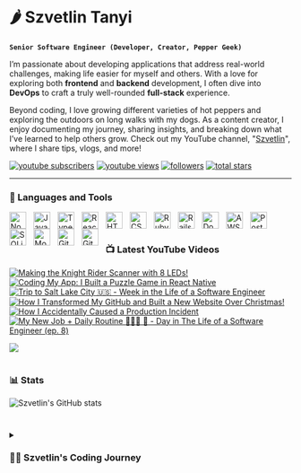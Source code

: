 # 🌶️ Szvetlin Tanyi

**`Senior Software Engineer (Developer, Creator, Pepper Geek)`**

I’m passionate about developing applications that address real-world challenges, making life easier for myself and others. With a love for exploring both **frontend** and **backend** development, I often dive into **DevOps** to craft a truly well-rounded **full-stack** experience. 

Beyond coding, I love growing different varieties of hot peppers and exploring the outdoors on long walks with my dogs. As a content creator, I enjoy documenting my journey, sharing insights, and breaking down what I’ve learned to help others grow. Check out my YouTube channel, "[Szvetlin][youtube]", where I share tips, vlogs, and more!

  <p align="left">
      <a href="https://www.youtube.com/@szvetlin?sub_confirmation=1">
         <img alt="youtube subscribers" title="Subscribe to my YouTube channel" src="https://custom-icon-badges.demolab.com/youtube/channel/subscribers/UCnofkigc-J0eEwyHdM9ybmQ?color=%23E05D44&label=SUBSCRIBE&logo=video&logoColor=white&style=for-the-badge&labelColor=CE4630"/></a> 
      <a href="https://www.youtube.com/@szvetlin">
         <img alt="youtube views" title="YouTube views" src="https://custom-icon-badges.demolab.com/youtube/channel/views/UCnofkigc-J0eEwyHdM9ybmQ?color=%23E1AD0E&logo=eye&logoColor=white&style=for-the-badge&labelColor=C79600"/></a> 
      <a href="https://github.com/tsvetlin?tab=followers">
         <img alt="followers" title="Follow me on Github" src="https://custom-icon-badges.demolab.com/github/followers/tsvetlin?color=236ad3&labelColor=1155ba&style=for-the-badge&logo=person-add&label=Follow&logoColor=white"/></a>
      <a href="https://github.com/tsvetlin?tab=repositories&sort=stargazers">
         <img alt="total stars" title="Total stars on GitHub" src="https://custom-icon-badges.demolab.com/github/stars/tsvetlin?color=55960c&style=for-the-badge&labelColor=488207&logo=star"/></a>
   </p>

---

### 🧰 Languages and Tools

<img align="left" alt="NodeJS" width="30px" style="padding-right:10px;" src="https://cdn.jsdelivr.net/gh/devicons/devicon@latest/icons/nodejs/nodejs-original.svg" />
<img align="left" alt="JavaScript" width="30px" style="padding-right:10px;" src="https://cdn.jsdelivr.net/gh/devicons/devicon/icons/javascript/javascript-plain.svg" />
<img align="left" alt="TypeScript" width="30px" style="padding-right:10px;" src="https://cdn.jsdelivr.net/gh/devicons/devicon/icons/typescript/typescript-plain.svg" />
<img align="left" alt="React" width="30px" style="padding-right:10px;" src="https://cdn.jsdelivr.net/gh/devicons/devicon/icons/react/react-original.svg" />
<img align="left" alt="HTML" width="30px" style="padding-right:10px;" src="https://cdn.jsdelivr.net/gh/devicons/devicon/icons/html5/html5-plain.svg" />
<img align="left" alt="CSS" width="30px" style="padding-right:10px;" src="https://cdn.jsdelivr.net/gh/devicons/devicon/icons/css3/css3-plain.svg" />
<img align="left" alt="Ruby" width="30px" style="padding-right:10px;" src="https://cdn.jsdelivr.net/gh/devicons/devicon@latest/icons/ruby/ruby-original.svg" />
<img align="left" alt="Rails" width="30px" style="padding-right:10px;" src="https://cdn.jsdelivr.net/gh/devicons/devicon@latest/icons/rails/rails-plain.svg" />
<img align="left" alt="Docker" width="30px" style="padding-right:10px;" src="https://cdn.jsdelivr.net/gh/devicons/devicon@latest/icons/docker/docker-original.svg" />
<img align="left" alt="AWS" width="30px" style="padding-right:10px;" src="https://cdn.jsdelivr.net/gh/devicons/devicon@latest/icons/amazonwebservices/amazonwebservices-original-wordmark.svg" />
<img align="left" alt="Postgres" width="30px" style="padding-right:10px;" src="https://cdn.jsdelivr.net/gh/devicons/devicon@latest/icons/postgresql/postgresql-original.svg" />
<img align="left" alt="SQLite" width="30px" style="padding-right:10px;" src="https://cdn.jsdelivr.net/gh/devicons/devicon@latest/icons/sqlite/sqlite-original.svg" />
<img align="left" alt="MongoDB" width="30px" style="padding-right:10px;" src="https://cdn.jsdelivr.net/gh/devicons/devicon@latest/icons/mongodb/mongodb-original.svg" />
<img align="left" alt="Git" width="30px" style="padding-right:10px;" src="https://cdn.jsdelivr.net/gh/devicons/devicon@latest/icons/git/git-original.svg" />
<img align="left" alt="GitHub" width="30px" style="padding-right:10px;" src="https://cdn.jsdelivr.net/gh/devicons/devicon@latest/icons/github/github-original.svg" />
<br />      

#

### 📺 Latest YouTube Videos

<!-- BEGIN YOUTUBE-CARDS -->
[![Making the Knight Rider Scanner with 8 LEDs!](https://ytcards.demolab.com/?id=U-GyddXcDcM&title=Making+the+Knight+Rider+Scanner+with+8+LEDs%21&lang=en&timestamp=1746352040&background_color=%230d1117&title_color=%23ffffff&stats_color=%23dedede&max_title_lines=1&width=250&border_radius=5&duration=60 "Making the Knight Rider Scanner with 8 LEDs!")](https://www.youtube.com/watch?v=U-GyddXcDcM)
[![Coding My App: I Built a Puzzle Game in React Native](https://ytcards.demolab.com/?id=_RkN9srnfrQ&title=Coding+My+App%3A+I+Built+a+Puzzle+Game+in+React+Native&lang=en&timestamp=1743263123&background_color=%230d1117&title_color=%23ffffff&stats_color=%23dedede&max_title_lines=1&width=250&border_radius=5&duration=530 "Coding My App: I Built a Puzzle Game in React Native")](https://www.youtube.com/watch?v=_RkN9srnfrQ)
[![Trip to Salt Lake City 🇺🇸 - Week in the Life of a Software Engineer](https://ytcards.demolab.com/?id=A9Sl8pVBLAs&title=Trip+to+Salt+Lake+City+%F0%9F%87%BA%F0%9F%87%B8+-+Week+in+the+Life+of+a+Software+Engineer&lang=en&timestamp=1739011209&background_color=%230d1117&title_color=%23ffffff&stats_color=%23dedede&max_title_lines=1&width=250&border_radius=5&duration=375 "Trip to Salt Lake City 🇺🇸 - Week in the Life of a Software Engineer")](https://www.youtube.com/watch?v=A9Sl8pVBLAs)
[![How I Transformed My GitHub and Built a New Website Over Christmas!](https://ytcards.demolab.com/?id=LMZxH0xiE0c&title=How+I+Transformed+My+GitHub+and+Built+a+New+Website+Over+Christmas%21&lang=en&timestamp=1735416211&background_color=%230d1117&title_color=%23ffffff&stats_color=%23dedede&max_title_lines=1&width=250&border_radius=5&duration=325 "How I Transformed My GitHub and Built a New Website Over Christmas!")](https://www.youtube.com/watch?v=LMZxH0xiE0c)
[![How I Accidentally Caused a Production Incident](https://ytcards.demolab.com/?id=Sp0a_w5pdCw&title=How+I+Accidentally+Caused+a+Production+Incident&lang=en&timestamp=1733322176&background_color=%230d1117&title_color=%23ffffff&stats_color=%23dedede&max_title_lines=1&width=250&border_radius=5&duration=185 "How I Accidentally Caused a Production Incident")](https://www.youtube.com/watch?v=Sp0a_w5pdCw)
[![My New Job + Daily Routine 🦮🐕‍🦺 🌮 - Day in The Life of a Software Engineer (ep. 8)](https://ytcards.demolab.com/?id=38ZgXqGAhXM&title=My+New+Job+%2B+Daily+Routine+%F0%9F%A6%AE%F0%9F%90%95%E2%80%8D%F0%9F%A6%BA%C2%A0%F0%9F%8C%AE+-+Day+in+The+Life+of+a+Software+Engineer+%28ep.+8%29&lang=en&timestamp=1729414004&background_color=%230d1117&title_color=%23ffffff&stats_color=%23dedede&max_title_lines=1&width=250&border_radius=5&duration=444 "My New Job + Daily Routine 🦮🐕‍🦺 🌮 - Day in The Life of a Software Engineer (ep. 8)")](https://www.youtube.com/watch?v=38ZgXqGAhXM)
<!-- END YOUTUBE-CARDS -->

[<img src="https://custom-icon-badges.demolab.com/badge/-Subscribe%20For%20More-red?style=for-the-badge&logo=video&logoColor=white"/>](https://www.youtube.com/@szvetlin?sub_confirmation=1)

#

### 📊 Stats

![Szvetlin's GitHub stats](https://github-readme-stats.vercel.app/api?username=tsvetlin&show_icons=true&theme=algolia)          
          
#

<details>
 <summary><h3>👨‍💻 Szvetlin's Coding Journey</h3></summary>

As a kid, I loved tinkering with computers, but everything changed in 2010 when I got my first Android phone. Discovering I could create applications sparked my passion for development. I started learning Java and Android development from YouTube during high school, which set me on a path to pursue this passion further in university.

One thing led to another, and I began my career as an Android developer. Along the way, I explored web and backend development, which broadened my perspective on the immense impact of software engineering. In my early 20s, I developed a fascination for microcontrollers and electronics, bridging the gap between software and the physical world. This passion led me to create Bluetooth-enabled cars, robots, and home automation projects.

Inspired by YouTube content creators, I decided to share my own projects and journey with the world. I’m constantly learning, growing, and expanding my horizons, always eager to explore what’s next.

[youtube]: https://www.youtube.com/@szvetlin
[website]: https://svetlin.eu/
